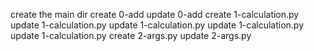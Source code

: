 create the main dir
create 0-add
update 0-add
create 1-calculation.py
update 1-calculation.py
update 1-calculation.py
update 1-calculation.py
update 1-calculation.py
create 2-args.py
update 2-args.py
